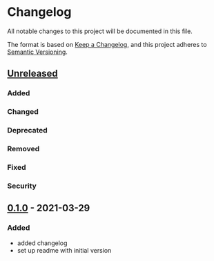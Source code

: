 # Changelog

All notable changes to this project will be documented in this file.

The format is based on [Keep a Changelog](https://keepachangelog.com/en/1.0.0/),
and this project adheres to [Semantic Versioning](https://semver.org/spec/v2.0.0.html).

## [Unreleased]
### Added
### Changed
### Deprecated
### Removed
### Fixed
### Security

## [0.1.0] - 2021-03-29
### Added
- added changelog
- set up readme with initial version

[Unreleased]: https://github.com/andybezaire/JiraAPI/compare/0.1.0...HEAD
[0.1.0]: https://github.com/andybezaire/JiraAPI/releases/tag/0.1.0
